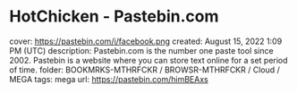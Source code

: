 # HotChicken - Pastebin.com

cover: https://pastebin.com/i/facebook.png
created: August 15, 2022 1:09 PM (UTC)
description: Pastebin.com is the number one paste tool since 2002. Pastebin is a website where you can store text online for a set period of time.
folder: BOOKMRKS-MTHRFCKR / BROWSR-MTHRFCKR / Cloud / MEGA
tags: mega
url: https://pastebin.com/himBEAxs